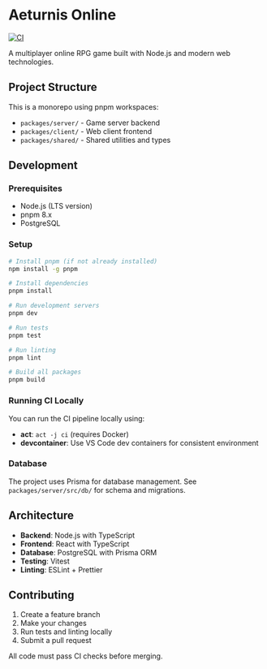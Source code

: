 # Aeturnis Online

[![CI](https://github.com/Aeturnia/Aeturnis-Project/actions/workflows/ci.yml/badge.svg)](https://github.com/Aeturnia/Aeturnis-Project/actions/workflows/ci.yml)

A multiplayer online RPG game built with Node.js and modern web technologies.

## Project Structure

This is a monorepo using pnpm workspaces:

- `packages/server/` - Game server backend
- `packages/client/` - Web client frontend  
- `packages/shared/` - Shared utilities and types

## Development

### Prerequisites

- Node.js (LTS version)
- pnpm 8.x
- PostgreSQL

### Setup

```bash
# Install pnpm (if not already installed)
npm install -g pnpm

# Install dependencies
pnpm install

# Run development servers
pnpm dev

# Run tests
pnpm test

# Run linting
pnpm lint

# Build all packages
pnpm build
```

### Running CI Locally

You can run the CI pipeline locally using:

- **act**: `act -j ci` (requires Docker)
- **devcontainer**: Use VS Code dev containers for consistent environment

### Database

The project uses Prisma for database management. See `packages/server/src/db/` for schema and migrations.

## Architecture

- **Backend**: Node.js with TypeScript
- **Frontend**: React with TypeScript
- **Database**: PostgreSQL with Prisma ORM
- **Testing**: Vitest
- **Linting**: ESLint + Prettier

## Contributing

1. Create a feature branch
2. Make your changes
3. Run tests and linting locally
4. Submit a pull request

All code must pass CI checks before merging.